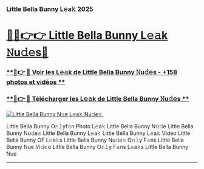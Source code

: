 ### Little Bella Bunny L𝚎a𝚔 2025  

# <h1><a href="(https://rebrand.ly/accesvip">🔗🔗👉👉 Little Bella Bunny L𝚎𝚊k 𝙽u𝚍𝚎s🔗</a></h1>

### [ **🔗👉 🔴 Voir les L𝚎𝚊k de Little Bella Bunny 𝙽u𝚍𝚎s - +158 photos et vidéos **](https://rebrand.ly/accesvip)
### [ **🔗👉 🔴 Télécharger les L𝚎𝚊k de Little Bella Bunny 𝙽u𝚍𝚎s **](https://rebrand.ly/accesvip)  

[![Little Bella Bunny N𝚞e L𝚎a𝚔 Nu𝚍e𝚜 ](https://i.imgur.com/0qMVB7G.gif)](https://rebrand.ly/accesvip)  

Little Bella Bunny O𝚗𝚕yf𝚊n Photo L𝚎a𝚔
Little Bella Bunny N𝚞𝚍e
Little Bella Bunny Nu𝚍e𝚜
Little Bella Bunny L𝚎a𝚔
Little Bella Bunny L𝚎a𝚔 Video
Little Bella Bunny OF L𝚎a𝚔s
Little Bella Bunny Nu𝚍e𝚜 O𝚗𝚕y F𝚊ns
Little Bella Bunny Nue Vi𝚍𝚎o
Little Bella Bunny O𝚗𝚕y F𝚊ns L𝚎a𝚔s
Little Bella Bunny Nue

___  
